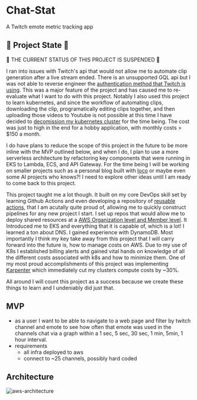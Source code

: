 # Chat-Stat
A Twitch emote metric tracking app

## :construction: Project State :construction:

:rotating_light: THE CURRENT STATUS OF THIS PROJECT IS SUSPENDED :rotating_light:  

I ran into issues with Twitch's api that would not allow me to automate clip
generation after a live stream ended. There is an unsupported GQL api but I was not able to reverse 
engineer the [authentication method that Twitch is using](https://github.com/streamlink/streamlink/issues/5370). This was a major feature of the project and has caused me 
to re-evaluate what I want to do with this project. Notably I also used this project to learn 
kubernetes, and since the workflow of automating clips, downloading the clip, programatically 
editing clips together, and then uploading those videos to Youtube is not possible at this time I have decided to 
[decomission my kubernetes cluster](https://github.com/Fomiller/aws-infrastructure/tree/develop/infra/modules/aws/eks) 
for the time being. The cost was just to high in the end for a hobby application, with monthly 
costs > $150 a month. 

I do have plans to reduce the scope of this project in the future to be more inline 
with the MVP outlined below, and when I do, I plan to use a more serverless architecture 
by refactoring key components that were running in EKS to Lambda, ECS, and API Gateway. For the time being 
I will be working on smaller projects such as a personal blog built with [loco](https://loco.rs/) 
or maybe even some AI projects who knows?! I need to explore other ideas until I am ready to come back to this project. 

This project taught me a lot though. It built on my core DevOps skill set by learning Github Actions 
and even developing a repository of [reusable actions](https://github.com/Fomiller/gh-actions),
that I am acutally quite proud of, allowing me to quickly construct pipelines for any new project I start.
I set up repos that would allow me to deploy shared resources at a 
[AWS Organization level and Member level](https://github.com/Fomiller/aws-org).
It Introduced me to EKS and everything that it is capable of, which is a lot! 
I learned a ton about DNS. I gained experience with DynamoDB. Most importantly I think
my key take away from this project that I will carry forward into the future is,
how to manage costs on AWS. Due to my use of K8s I established billing alerts and 
gained vital hands on knowledge of all the different costs associated with k8s
and how to minimize them. One of my most proud accomplishments of this project was implementing 
[Karpenter](https://karpenter.sh/) which immediately cut my clusters compute costs by ~30%.

All around I will count this project as a success because we create these things to learn and I undeniably did just that.

## MVP
- as a user I want to be able to navigate to a web page and filter by twitch 
channel and emote to see how often that emote was used in the channels chat via a graph 
within a 1 sec, 5 sec, 30 sec, 1 min, 5min, 1 hour interval. 
- requirements
    - all infra deployed to aws
    - connect to ~25 channels, possibly hard coded
    
## Architecture
![aws-architecture](./assets/chat-stat-2024.png)
